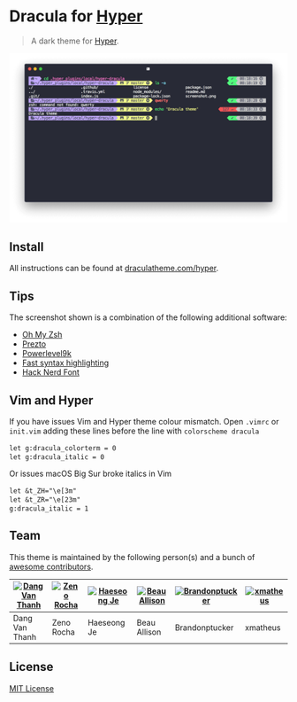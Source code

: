 # Dracula for [Hyper](https://hyper.is)

> A dark theme for [Hyper](https://hyper.is).

![Screenshot](./screenshot.png)

## Install

All instructions can be found at [draculatheme.com/hyper](https://draculatheme.com/hyper).

## Tips

The screenshot shown is a combination of the following additional software:

- [Oh My Zsh](https://github.com/robbyrussell/oh-my-zsh)
- [Prezto](https://github.com/sorin-ionescu/prezto)
- [Powerlevel9k](https://github.com/Powerlevel9k/powerlevel9k#rbenv)
- [Fast syntax highlighting](https://github.com/zdharma/fast-syntax-highlighting)
- [Hack Nerd Font](https://github.com/ryanoasis/nerd-fonts/tree/master/patched-fonts/Hack)

## Vim and Hyper

If you have issues Vim and Hyper theme colour mismatch. Open `.vimrc` or `init.vim` adding these lines before the line with `colorscheme dracula`

```
let g:dracula_colorterm = 0
let g:dracula_italic = 0
```

Or issues macOS Big Sur broke italics in Vim

```
let &t_ZH="\e[3m"
let &t_ZR="\e[23m"
g:dracula_italic = 1
```

## Team

This theme is maintained by the following person(s) and a bunch of [awesome contributors](https://github.com/dracula/hyper/graphs/contributors).

[![Dang Van Thanh](https://avatars2.githubusercontent.com/u/2674850?v=4&s=70)](https://github.com/dangvanthanh) | [![Zeno Rocha](https://avatars1.githubusercontent.com/u/398893?v=4&s=70)](https://github.com/zenorocha) | [![Haeseong Je](https://avatars3.githubusercontent.com/u/14370645?v=4&s=70)](https://github.com/HaeTheong) | [![Beau Allison](https://avatars1.githubusercontent.com/u/14225594?v=4&s=70)](https://github.com/beauallison) | [![Brandonptucker](https://avatars2.githubusercontent.com/u/1033893?v=4&s=70)](https://github.com/brandonptucker) | [![xmatheus](https://avatars2.githubusercontent.com/u/34286800?v=4&s=70)](https://github.com/xmatheus) |
--- | --- | --- | --- | --- | --- | 
Dang Van Thanh | Zeno Rocha | Haeseong Je | Beau Allison | Brandonptucker | xmatheus |

## License

[MIT License](./LICENSE)
